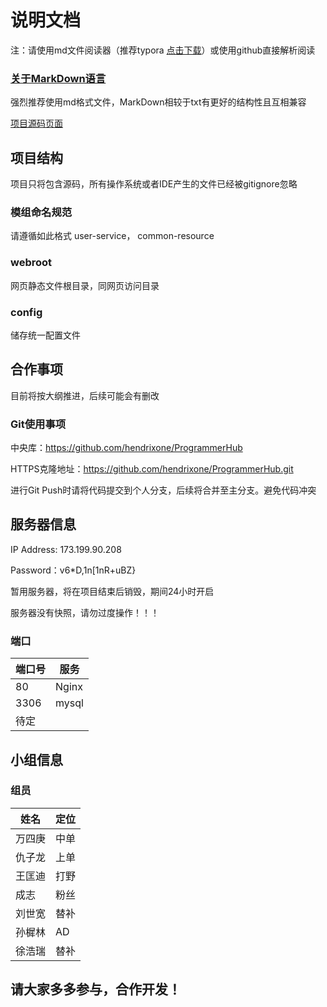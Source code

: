 # 说明文档

注：请使用md文件阅读器（推荐typora [点击下载](https://typora.io/#windows)）或使用github直接解析阅读

### [关于MarkDown语言](https://github.com/guodongxiaren/README#readme)

强烈推荐使用md格式文件，MarkDown相较于txt有更好的结构性且互相兼容

[项目源码页面](https://github.com/hendrixone/ProgrammerHub)

## 项目结构

项目只将包含源码，所有操作系统或者IDE产生的文件已经被gitignore忽略

### 模组命名规范

请遵循如此格式 user-service， common-resource

### webroot

网页静态文件根目录，同网页访问目录

### config

储存统一配置文件

## 合作事项

目前将按大纲推进，后续可能会有删改

### Git使用事项

中央库：https://github.com/hendrixone/ProgrammerHub

HTTPS克隆地址：https://github.com/hendrixone/ProgrammerHub.git

进行Git Push时请将代码提交到个人分支，后续将合并至主分支。避免代码冲突

## 服务器信息

IP Address: 173.199.90.208

Password：v6*D,1n[1nR+uBZ}

暂用服务器，将在项目结束后销毁，期间24小时开启

服务器没有快照，请勿过度操作！！！

### 端口

| 端口号 | 服务  |
| ------ | ----- |
| 80     | Nginx |
| 3306   | mysql |
| 待定   |       |

## 小组信息

### 组员

| 姓名   | 定位   |
| ------ | ------ |
| 万四庚 | 中单   |
| 仇子龙 | 上单 |
| 王匡迪 | 打野   |
| 成志   | 粉丝   |
| 刘世宽 | 替补 |
| 孙樨林 |  AD|
| 徐浩瑞 | 替补 |

## 请大家多多参与，合作开发！